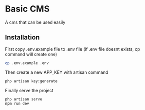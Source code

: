 # Basic CMS
A cms that can be used easily

## Installation

First copy .env.example file to .env file (if .env file doesnt exists, cp command will create one)
```sh
cp .env.example .env
```

Then create a new APP_KEY with artisan command
```sh
php artisan key:generate
```

Finally serve the project
```sh
php artisan serve
npm run dev
```